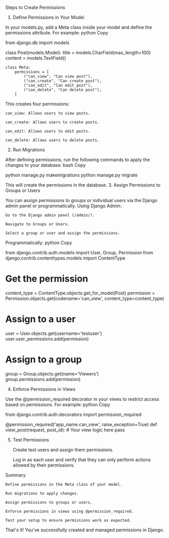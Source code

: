 Steps to Create Permissions
1. Define Permissions in Your Model

In your models.py, add a Meta class inside your model and define the permissions attribute. For example:
python
Copy

from django.db import models

class Post(models.Model):
    title = models.CharField(max_length=100)
    content = models.TextField()

    class Meta:
        permissions = [
            ("can_view", "Can view post"),
            ("can_create", "Can create post"),
            ("can_edit", "Can edit post"),
            ("can_delete", "Can delete post"),
        ]

This creates four permissions:

    can_view: Allows users to view posts.

    can_create: Allows users to create posts.

    can_edit: Allows users to edit posts.

    can_delete: Allows users to delete posts.

2. Run Migrations

After defining permissions, run the following commands to apply the changes to your database:
bash
Copy

python manage.py makemigrations
python manage.py migrate

This will create the permissions in the database.
3. Assign Permissions to Groups or Users

You can assign permissions to groups or individual users via the Django admin panel or programmatically.
Using Django Admin:

    Go to the Django admin panel (/admin/).

    Navigate to Groups or Users.

    Select a group or user and assign the permissions.

Programmatically:
python
Copy

from django.contrib.auth.models import User, Group, Permission
from django.contrib.contenttypes.models import ContentType

# Get the permission
content_type = ContentType.objects.get_for_model(Post)
permission = Permission.objects.get(codename='can_view', content_type=content_type)

# Assign to a user
user = User.objects.get(username='testuser')
user.user_permissions.add(permission)

# Assign to a group
group = Group.objects.get(name='Viewers')
group.permissions.add(permission)

4. Enforce Permissions in Views

Use the @permission_required decorator in your views to restrict access based on permissions. For example:
python
Copy

from django.contrib.auth.decorators import permission_required

@permission_required('app_name.can_view', raise_exception=True)
def view_post(request, post_id):
    # Your view logic here
    pass

5. Test Permissions

    Create test users and assign them permissions.

    Log in as each user and verify that they can only perform actions allowed by their permissions.

Summary

    Define permissions in the Meta class of your model.

    Run migrations to apply changes.

    Assign permissions to groups or users.

    Enforce permissions in views using @permission_required.

    Test your setup to ensure permissions work as expected.

That's it! You've successfully created and managed permissions in Django. 